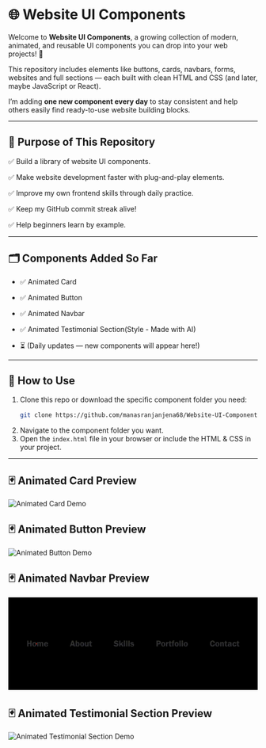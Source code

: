 # 🌐 Website UI Components

Welcome to **Website UI Components**, a growing collection of modern, animated, and reusable UI components you can drop into your web projects! 🚀

This repository includes elements like buttons, cards, navbars, forms, websites and full sections — each built with clean HTML and CSS (and later, maybe JavaScript or React).

I’m adding **one new component every day** to stay consistent and help others easily find ready-to-use website building blocks.

---

## 📌 Purpose of This Repository

✅ Build a library of website UI components. 

✅ Make website development faster with plug-and-play elements. 

✅ Improve my own frontend skills through daily practice.  

✅ Keep my GitHub commit streak alive!  

✅ Help beginners learn by example.

---

## 🗂️ Components Added So Far

- ✅ Animated Card
- ✅ Animated Button
- ✅ Animated Navbar
- ✅ Animated Testimonial Section(Style - Made with AI)

- ⏳ (Daily updates — new components will appear here!)

---

## 🚀 How to Use

1. Clone this repo or download the specific component folder you need:
    ```bash
    git clone https://github.com/manasranjanjena68/Website-UI-Components.git
    ```
2. Navigate to the component folder you want.
3. Open the `index.html` file in your browser or include the HTML & CSS in your project.

---

## 🃏 Animated Card Preview

![Animated Card Demo](./Animated-Card/demo.gif)


## 🃏 Animated Button Preview


![Animated Button Demo](./Animated-Button/Animated%20Buttion.gif)


## 🃏 Animated Navbar Preview

![Animated Navbar Demo](./Animated-Navbar/Animated%20navbar.gif)


## 🃏 Animated Testimonial Section Preview

![Animated Testimonial Section Demo]()